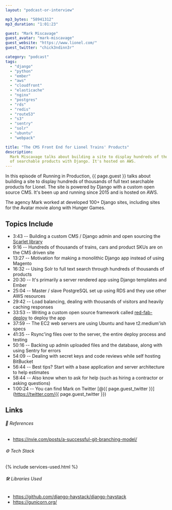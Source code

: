 ```yaml
---
layout: "podcast-or-interview"

mp3_bytes: "58941312"
mp3_duration: "1:01:23"

guest: "Mark Miscavage"
guest_avatar: "mark-miscavage"
guest_website: "https://www.lionel.com/"
guest_twitter: "chick3ndinn3r"

category: "podcast"
tags:
  - "django"
  - "python"
  - "ember"
  - "aws"
  - "cloudfront"
  - "elasticache"
  - "nginx"
  - "postgres"
  - "rds"
  - "redis"
  - "route53"
  - "s3"
  - "sentry"
  - "solr"
  - "ubuntu"
  - "webpack"

title: "The CMS Front End for Lionel Trains' Products"
description:
  Mark Miscavage talks about building a site to display hundreds of thousands
  of searchable products with Django. It's hosted on AWS.
---
```


In this episode of Running in Production, {{ page.guest }} talks about building
a site to display hundreds of thousands of full text searchable products for
Lionel. The site is powered by Django with a custom open source CMS. It's
been up and running since 2015 and is hosted on AWS.

The agency Mark worked at developed 100+ Django sites, including sites for the
Avatar movie along with Hunger Games.

## Topics Include

- 3:43 -- Building a custom CMS / Django admin and open sourcing the [Scarlet library](https://github.com/markmiscavage/scarlet)
- 9:16 -- Hundreds of thousands of trains, cars and product SKUs are on the CMS driven site
- 13:27 -- Motivation for making a monolithic Django app instead of using Magento
- 16:32 -- Using Solr to full text search through hundreds of thousands of products
- 20:30 -- It's primarily a server rendered app using Django templates and Ember
- 25:04 -- Master / slave PostgreSQL set up using RDS and they use other AWS resources
- 29:42 -- Load balancing, dealing with thousands of visitors and heavily caching responses
- 33:53 -- Writing a custom open source framework called [red-fab-deploy](https://pypi.org/project/red-fab-deploy/0.0.1/) to deploy the app
- 37:59 -- The EC2 web servers are using Ubuntu and have t2.medium'ish specs
- 41:35 -- Rsync'ing files over to the server, the entire deploy process and testing
- 50:16 -- Backing up admin uploaded files and the database, along with using Sentry for errors
- 54:09 -- Dealing with secret keys and code reviews while self hosting BitBucket
- 56:44 -- Best tips? Start with a base application and server architecture to help estimates
- 58:44 -- Also know when to ask for help (such as hiring a contractor or asking questions)
- 1:00:24 -- You can find Mark on Twitter [@{{ page.guest_twitter }}](https://twitter.com/{{ page.guest_twitter }})

## Links

###### 📄 References

- <https://nvie.com/posts/a-successful-git-branching-model/>

###### ⚙️ Tech Stack

{% include services-used.html %}

###### 🛠 Libraries Used

- <https://github.com/django-haystack/django-haystack>
- <https://gunicorn.org/>
